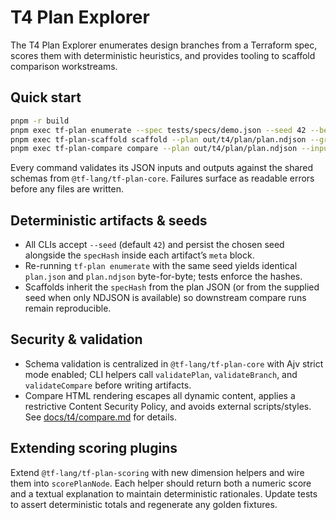# T4 Plan Explorer

The T4 Plan Explorer enumerates design branches from a Terraform spec, scores them with deterministic heuristics, and provides tooling to scaffold comparison workstreams.

## Quick start

```bash
pnpm -r build
pnpm exec tf-plan enumerate --spec tests/specs/demo.json --seed 42 --beam 3 --max 5 --out out/t4/plan
pnpm exec tf-plan-scaffold scaffold --plan out/t4/plan/plan.ndjson --graph out/t4/plan/plan.json --top 3 --template dual-stack --seed 42 --out out/t4/scaffold/index.json
pnpm exec tf-plan-compare compare --plan out/t4/plan/plan.ndjson --inputs out/t4/scaffold/index.json --seed 42 --out out/t4/compare
```

Every command validates its JSON inputs and outputs against the shared schemas from `@tf-lang/tf-plan-core`. Failures surface as readable errors before any files are written.

## Deterministic artifacts & seeds

* All CLIs accept `--seed` (default `42`) and persist the chosen seed alongside the `specHash` inside each artifact’s `meta` block.
* Re-running `tf-plan enumerate` with the same seed yields identical `plan.json` and `plan.ndjson` byte-for-byte; tests enforce the hashes.
* Scaffolds inherit the `specHash` from the plan JSON (or from the supplied seed when only NDJSON is available) so downstream compare runs remain reproducible.

## Security & validation

* Schema validation is centralized in `@tf-lang/tf-plan-core` with Ajv strict mode enabled; CLI helpers call `validatePlan`, `validateBranch`, and `validateCompare` before writing artifacts.
* Compare HTML rendering escapes all dynamic content, applies a restrictive Content Security Policy, and avoids external scripts/styles. See [docs/t4/compare.md](./compare.md) for details.

## Extending scoring plugins

Extend `@tf-lang/tf-plan-scoring` with new dimension helpers and wire them into `scorePlanNode`. Each helper should return both a numeric score and a textual explanation to maintain deterministic rationales. Update tests to assert deterministic totals and regenerate any golden fixtures.

